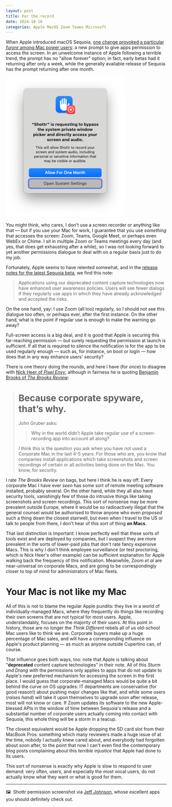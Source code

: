 ```yaml
---
layout: post
title: For the record
date: 2024-10-16
categories: Apple MacOS Zoom Teams Microsoft
---
```


When Apple introduced macOS Sequoia, [one change provoked a particular *furore* among Mac power users](https://mjtsai.com/blog/2024/08/08/sequoia-screen-recording-prompts-and-the-persistent-content-capture-entitlement/): a new prompt to give apps permission to access the screen. In an unwelcome instance of Apple following a terrible trend, the prompt has no "allow forever" option; in fact, early betas had it returning after only a week, while the generally available release of Sequoia has the prompt returning after one month.

![Alert requesting screen recording permissions on macOS Sequoia](/images/shottr-permissions-screenshot.png)

You might think, who cares, I don't use a screen recorder or anything like that — but if you use your Mac for work, I guarantee that you use *something* that accesses the screen: Zoom, Teams, Google Meet, or perhaps even WebEx or Chime. I sit in multiple Zoom or Teams meetings every day (and yes, that does get exhausting after a while), so I was not looking forward to yet another permissions dialogue to deal with on a regular basis just to do my job.

Fortunately, Apple seems to have relented somewhat, and in the [release notes for the latest Sequoia beta](https://developer.apple.com/documentation/macos-release-notes/macos-15_1-release-notes#ScreenCaptureKit), we find this note:

> Applications using our deprecated content capture technologies now have enhanced user awareness policies. Users will see fewer dialogs if they regularly use apps in which they have already acknowledged and accepted the risks. 

On the one hand, yay: I use Zoom (all too) regularly, so I should not see this dialogue too often, or perhaps ever, after the first instance. On the other hand, what is the point if regular use is enough to make the warning go away? 

Full-screen access is a big deal, and it is good that Apple is securing this far-reaching permission — but surely requesting the permission at launch is sufficient. If all that is required to silence the notification is for the app to be used regularly enough — such as, for instance, on boot or login — how does that in any way enhance users' security?

There is one theory doing the rounds, and here I have (for once) to disagree with [Nick Heer of *Pixel Envy*](https://pxlnv.com/linklog/screen-recording-alert-changes/), although in fairness he is quoting [Benjamin Brooks of *The Brooks Review*](https://brooksreview.net/2024/10/screen-recording-changes-in-macos/):

> # Because corporate spyware, that’s why.
> 
> John Gruber asks:
> > Why in the world didn’t Apple take regular use of a screen-recording app into account all along?
>
> I think this is the question you ask when you have not used a Corporate Mac in the last 4-5 years. For those who are, you know that companies install applications which take screenshots and screen recordings of certain or all activities being done on the Mac. You know, for security.

I rate *The Brooks Review* on bags, but here I think he is way off. Every corporate Mac I have ever *seen* has some sort of remote meeting software installed, probably several. On the other hand, while they all also have security tools, vanishingly few of those do intrusive things like taking screenshots and screen recordings. This sort of nonsense may be more prevalent outside Europe, where it would be so radioactively illegal that the general counsel would be authorised to throw anyone who even *proposed* such a thing down the closest stairwell, but even when I travel to the US or talk to people from there, I don't hear of this sort of thing **on Macs**.

That last distinction is important: I know perfectly well that these sorts of tools exist and are deployed by companies, but I suspect they are more prevalent in the sorts of lower-paid jobs that don't rate fancy expensive Macs. This is why I don't think employee surveillance (or test proctoring, which is Nick Heer's other example) can be sufficient explanation for Apple walking back the frequency of this notification. Meanwhile, Zoom *et al* are near-universal on corporate Macs, and are going to be correspondingly closer to top of mind for administrators of Mac fleets.

# Your Mac is not like my Mac

All of this is not to blame the regular Apple pundits: they live in a world of individually-managed Macs, where they frequently do things like recording their own screens that are not typical for most users. Apple, understandably, focuses on the majority of their users. At this point in history, those are no longer the *Think Different* rebels all of us old-school Mac users like to think we are. Corporate buyers make up a huge percentage of Mac sales, and will have a corresponding influence on Apple's product planning — as much as anyone outside Cupertino can, of course.

That influence goes both ways, too: note that Apple is talking about "**deprecated** content capture technologies" in their note. All of this *Sturm und Drang* with the permissions only applies to apps that do not update to Apple's new preferred mechanism for accessing the screen in the first place. I would guess that corporate-managed Macs would be quite a bit behind the curve on OS upgrades: IT departments are conservative (for good reason!) about pushing major changes like that, and while some users (*raises hand*) will take it upon themselves to upgrade soon after release, most will not know or care. If Zoom updates its software to the new Apple-blessed APIs in the window of time between Sequoia's release and a substantial number of corporate users actually coming into contact with Sequoia, this whole thing will be a storm in a teacup.

The closest equivalent would be Apple dropping the SD card slot from their MacBook Pros: something which many reviewers made a huge issue of at the time, nobody I actually knew cared about, and everybody had forgotten about soon after, to the point that now I can't even find the contemporary blog posts complaining about this *terrible injustice* that Apple had done to its users.

This sort of nonsense is exactly why Apple is slow to respond to user demand: very often, users, and especially the most vocal users, do not actually know what they want or what is good for them.

***

🖼️  Shottr permission screenshot via [Jeff Johnson](https://lapcatsoftware.com/articles/2024/8/10.html), whose excellent apps you should definitely check out.